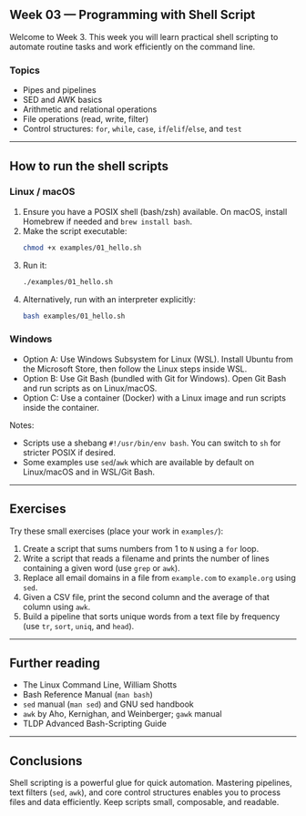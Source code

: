 ## Week 03 — Programming with Shell Script

Welcome to Week 3. This week you will learn practical shell scripting to automate routine tasks and work efficiently on the command line.

### Topics
- Pipes and pipelines
- SED and AWK basics
- Arithmetic and relational operations
- File operations (read, write, filter)
- Control structures: `for`, `while`, `case`, `if`/`elif`/`else`, and `test`

---

## How to run the shell scripts

### Linux / macOS
1. Ensure you have a POSIX shell (bash/zsh) available. On macOS, install Homebrew if needed and `brew install bash`.
2. Make the script executable:
   ```bash
   chmod +x examples/01_hello.sh
   ```
3. Run it:
   ```bash
   ./examples/01_hello.sh
   ```
4. Alternatively, run with an interpreter explicitly:
   ```bash
   bash examples/01_hello.sh
   ```

### Windows
- Option A: Use Windows Subsystem for Linux (WSL). Install Ubuntu from the Microsoft Store, then follow the Linux steps inside WSL.
- Option B: Use Git Bash (bundled with Git for Windows). Open Git Bash and run scripts as on Linux/macOS.
- Option C: Use a container (Docker) with a Linux image and run scripts inside the container.

Notes:
- Scripts use a shebang `#!/usr/bin/env bash`. You can switch to `sh` for stricter POSIX if desired.
- Some examples use `sed`/`awk` which are available by default on Linux/macOS and in WSL/Git Bash.

---

## Exercises
Try these small exercises (place your work in `examples/`):

1. Create a script that sums numbers from 1 to `N` using a `for` loop.
2. Write a script that reads a filename and prints the number of lines containing a given word (use `grep` or `awk`).
3. Replace all email domains in a file from `example.com` to `example.org` using `sed`.
4. Given a CSV file, print the second column and the average of that column using `awk`.
5. Build a pipeline that sorts unique words from a text file by frequency (use `tr`, `sort`, `uniq`, and `head`).

---

## Further reading
- The Linux Command Line, William Shotts
- Bash Reference Manual (`man bash`)
- `sed` manual (`man sed`) and GNU sed handbook
- `awk` by Aho, Kernighan, and Weinberger; `gawk` manual
- TLDP Advanced Bash-Scripting Guide

---

## Conclusions
Shell scripting is a powerful glue for quick automation. Mastering pipelines, text filters (`sed`, `awk`), and core control structures enables you to process files and data efficiently. Keep scripts small, composable, and readable.


